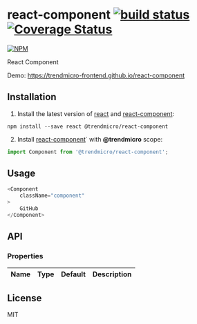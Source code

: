 # react-component [![build status](https://travis-ci.org/trendmicro-frontend/react-component.svg?branch=master)](https://travis-ci.org/trendmicro-frontend/react-component) [![Coverage Status](https://coveralls.io/repos/github/trendmicro-frontend/react-component/badge.svg?branch=master)](https://coveralls.io/github/trendmicro-frontend/react-component?branch=master)

[![NPM](https://nodei.co/npm/@trendmicro/react-component.png?downloads=true&stars=true)](https://nodei.co/npm/@trendmicro/react-component/)

React Component

Demo: https://trendmicro-frontend.github.io/react-component

## Installation

1. Install the latest version of [react](https://github.com/facebook/react) and [react-component](https://github.com/trendmicro-frontend/react-component):

  ```
  npm install --save react @trendmicro/react-component
  ```

2. Install [react-component](https://github.com/trendmicro-frontend/react-component)` with <b>@trendmicro</b> scope:

  ```js
  import Component from '@trendmicro/react-component';
  ```

## Usage

```js
<Component
    className="component"
>
    GitHub
</Component>
```


## API

### Properties

Name | Type | Default | Description 
:--- | :--- | :------ | :----------

## License

MIT
